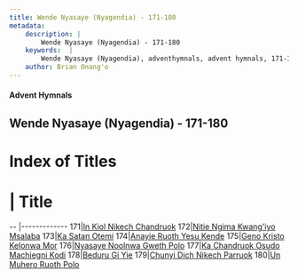```yaml
---
title: Wende Nyasaye (Nyagendia) - 171-180
metadata:
    description: |
        Wende Nyasaye (Nyagendia) - 171-180
    keywords:  |
        Wende Nyasaye (Nyagendia), adventhymnals, advent hymnals, 171-180
    author: Brian Onang'o
---
```


#### Advent Hymnals
## Wende Nyasaye (Nyagendia) - 171-180

# Index of Titles
# | Title                        
-- |-------------
171|[In Kiol Nikech Chandruok](/wende-nyasaye/101-200/171-180/In-Kiol-Nikech-Chandruok)
172|[Nitie Ngima Kwang'iyo Msalaba](/wende-nyasaye/101-200/171-180/Nitie-Ngima-Kwang'iyo-Msalaba)
173|[Ka Satan Otemi](/wende-nyasaye/101-200/171-180/Ka-Satan-Otemi)
174|[Anayie Ruoth Yesu Kende](/wende-nyasaye/101-200/171-180/Anayie-Ruoth-Yesu-Kende)
175|[Geno Kristo Kelonwa Mor](/wende-nyasaye/101-200/171-180/Geno-Kristo-Kelonwa-Mor)
176|[Nyasaye Noolnwa Gweth Polo](/wende-nyasaye/101-200/171-180/Nyasaye-Noolnwa-Gweth-Polo)
177|[Ka Chandruok Osudo Machiegni Kodi](/wende-nyasaye/101-200/171-180/Ka-Chandruok-Osudo-Machiegni-Kodi)
178|[Beduru Gi Yie](/wende-nyasaye/101-200/171-180/Beduru-Gi-Yie)
179|[Chunyi Dich Nikech Parruok](/wende-nyasaye/101-200/171-180/Chunyi-Dich-Nikech-Parruok)
180|[Un Muhero Ruoth Polo](/wende-nyasaye/101-200/171-180/Un-Muhero-Ruoth-Polo)